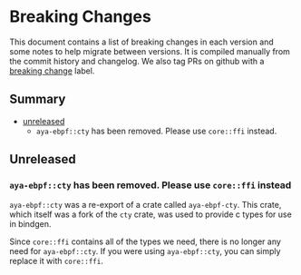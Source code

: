 # Breaking Changes

This document contains a list of breaking changes in each version and some notes
to help migrate between versions. It is compiled manually from the commit
history and changelog. We also tag PRs on github with a [breaking change] label.

[breaking change]: (https://github.com/aya-rs/aya/issues?q=label%3A%22breaking+change%22)

## Summary

- [unreleased](#unreleased)
  - `aya-ebpf::cty` has been removed. Please use `core::ffi` instead.

## Unreleased

### `aya-ebpf::cty` has been removed. Please use `core::ffi` instead

`aya-ebpf::cty` was a re-export of a crate called `aya-ebpf-cty`.
This crate, which itself was a fork of the `cty` crate, was used to provide
c types for use in bindgen.

Since `core::ffi` contains all of the types we need, there is no longer any
need for `aya-ebpf::cty`. If you were using `aya-ebpf::cty`, you can simply
replace it with `core::ffi`.
